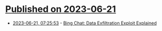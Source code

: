 # [Published on 2023-06-21](index.md)

* [2023-06-21, 07:25:53](https://lobste.rs/s/lcabae/bing_chat_data_exfiltration_exploit) - [Bing Chat: Data Exfiltration Exploit Explained](https://embracethered.com/blog/posts/2023/bing-chat-data-exfiltration-poc-and-fix/)

